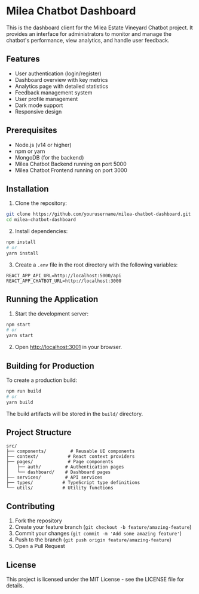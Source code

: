 # Milea Chatbot Dashboard

This is the dashboard client for the Milea Estate Vineyard Chatbot project. It provides an interface for administrators to monitor and manage the chatbot's performance, view analytics, and handle user feedback.

## Features

- User authentication (login/register)
- Dashboard overview with key metrics
- Analytics page with detailed statistics
- Feedback management system
- User profile management
- Dark mode support
- Responsive design

## Prerequisites

- Node.js (v14 or higher)
- npm or yarn
- MongoDB (for the backend)
- Milea Chatbot Backend running on port 5000
- Milea Chatbot Frontend running on port 3000

## Installation

1. Clone the repository:
```bash
git clone https://github.com/yourusername/milea-chatbot-dashboard.git
cd milea-chatbot-dashboard
```

2. Install dependencies:
```bash
npm install
# or
yarn install
```

3. Create a `.env` file in the root directory with the following variables:
```
REACT_APP_API_URL=http://localhost:5000/api
REACT_APP_CHATBOT_URL=http://localhost:3000
```

## Running the Application

1. Start the development server:
```bash
npm start
# or
yarn start
```

2. Open [http://localhost:3001](http://localhost:3001) in your browser.

## Building for Production

To create a production build:

```bash
npm run build
# or
yarn build
```

The build artifacts will be stored in the `build/` directory.

## Project Structure

```
src/
├── components/         # Reusable UI components
├── context/           # React context providers
├── pages/             # Page components
│   ├── auth/         # Authentication pages
│   └── dashboard/    # Dashboard pages
├── services/         # API services
├── types/           # TypeScript type definitions
└── utils/           # Utility functions
```

## Contributing

1. Fork the repository
2. Create your feature branch (`git checkout -b feature/amazing-feature`)
3. Commit your changes (`git commit -m 'Add some amazing feature'`)
4. Push to the branch (`git push origin feature/amazing-feature`)
5. Open a Pull Request

## License

This project is licensed under the MIT License - see the LICENSE file for details.
